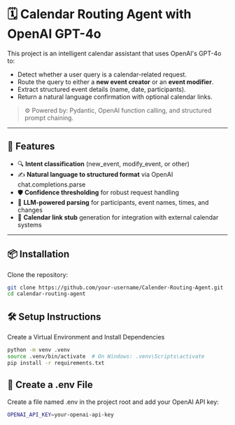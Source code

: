 # 🗓️ Calendar Routing Agent with OpenAI GPT-4o

This project is an intelligent calendar assistant that uses OpenAI's GPT-4o to:
- Detect whether a user query is a calendar-related request.
- Route the query to either a **new event creator** or an **event modifier**.
- Extract structured event details (name, date, participants).
- Return a natural language confirmation with optional calendar links.

> ⚙️ Powered by: Pydantic, OpenAI function calling, and structured prompt chaining.

---

## 🚀 Features

- 🔍 **Intent classification** (new_event, modify_event, or other)
- ✍️ **Natural language to structured format** via OpenAI chat.completions.parse
- 🛡️ **Confidence thresholding** for robust request handling
- 🧠 **LLM-powered parsing** for participants, event names, times, and changes
- 🧾 **Calendar link stub** generation for integration with external calendar systems

---

## 📦 Installation

Clone the repository:

```bash 
git clone https://github.com/your-username/Calender-Routing-Agent.git
cd calendar-routing-agent
```

## 🛠 Setup Instructions

Create a Virtual Environment and Install Dependencies
``` bash 
python -m venv .venv
source .venv/bin/activate  # On Windows: .venv\Scripts\activate
pip install -r requirements.txt
```

## 🔐 Create a .env File
Create a file named .env in the project root and add your OpenAI API key:
``` bash
OPENAI_API_KEY=your-openai-api-key
```

